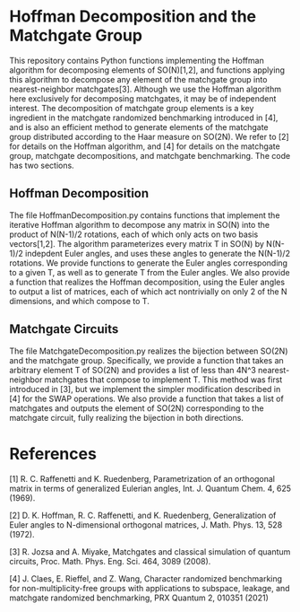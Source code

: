# Hoffman Decomposition and the Matchgate Group
This repository contains Python functions implementing the Hoffman algorithm for decomposing elements of SO(N)[1,2], and functions applying this algorithm to decompose any element of the matchgate group into nearest-neighbor matchgates[3]. Although we use the Hoffman algorithm here exclusively for decomposing matchgates, it may be of independent interest. The decomposition of matchgate group elements is a key ingredient in the matchgate randomized benchmarking introduced in [4], and is also an efficient method to generate elements of the matchgate group distributed according to the Haar measure on SO(2N). We refer to [2] for details on the Hoffman algorithm, and [4] for details on the matchgate group, matchgate decompositions, and matchgate benchmarking. The code has two sections.

## Hoffman Decomposition
The file HoffmanDecomposition.py contains functions that implement the iterative Hoffman algorithm to decompose any matrix in SO(N) into the product of N(N-1)/2 rotations, each of which only acts on two basis vectors[1,2]. The algorithm parameterizes every matrix T in SO(N) by N(N-1)/2 indepdent Euler angles, and uses these angles to generate the N(N-1)/2 rotations. We provide functions to generate the Euler angles corresponding to a given T, as well as to generate T from the Euler angles. We also provide a function that realizes the Hoffman decomposition, using the Euler angles to output a list of matrices, each of which act nontrivially on only 2 of the N dimensions, and which compose to T.

## Matchgate Circuits
The file MatchgateDecomposition.py realizes the bijection between SO(2N) and the matchgate group. Specifically, we provide a function that takes an arbitrary element T of SO(2N) and provides a list of less than 4N^3 nearest-neighbor matchgates that compose to implement T. This method was first introduced in [3], but we implement the simpler modification described in [4] for the SWAP operations. We also provide a function that takes a list of matchgates and outputs the element of SO(2N) corresponding to the matchgate circuit, fully realizing the bijection in both directions.

# References
[1] R. C. Raffenetti and K. Ruedenberg, Parametrization of an orthogonal matrix in terms of generalized Eulerian angles, Int. J. Quantum Chem. 4, 625 (1969).

[2] D. K. Hoffman, R. C. Raffenetti, and K. Ruedenberg, Generalization of Euler angles to N-dimensional orthogonal matrices, J. Math. Phys. 13, 528 (1972).

[3] R. Jozsa and A. Miyake, Matchgates and classical simulation of quantum circuits, Proc. Math. Phys. Eng. Sci. 464, 3089 (2008).

[4] J. Claes, E. Rieffel, and Z. Wang, Character randomized benchmarking for non-multiplicity-free groups with applications to subspace, leakage, and matchgate randomized benchmarking, PRX Quantum 2, 010351 (2021)
